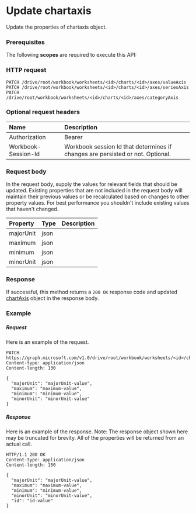 # Update chartaxis

Update the properties of chartaxis object.
### Prerequisites
The following **scopes** are required to execute this API: 
### HTTP request
<!-- { "blockType": "ignored" } -->
```http
PATCH /drive/root/workbook/worksheets/<id>/charts/<id>/axes/valueAxis
PATCH /drive/root/workbook/worksheets/<id>/charts/<id>/axes/seriesAxis
PATCH /drive/root/workbook/worksheets/<id>/charts/<id>/axes/categoryAxis
```
### Optional request headers
| Name       | Description|
|:-----------|:-----------|
| Authorization  | Bearer <code>|
| Workbook-Session-Id  | Workbook session Id that determines if changes are persisted or not. Optional.|

### Request body
In the request body, supply the values for relevant fields that should be updated. Existing properties that are not included in the request body will maintain their previous values or be recalculated based on changes to other property values. For best performance you shouldn't include existing values that haven't changed.

| Property	   | Type	|Description|
|:---------------|:--------|:----------|
|majorUnit|json||
|maximum|json||
|minimum|json||
|minorUnit|json||

### Response
If successful, this method returns a `200 OK` response code and updated [chartAxis](../resources/chartaxis.md) object in the response body.
### Example
##### Request
Here is an example of the request.
<!-- {
  "blockType": "request",
  "name": "update_chartaxis"
}-->
```http
PATCH https://graph.microsoft.com/v1.0/drive/root/workbook/worksheets/<id>/charts/<id>/axes/valueAxis
Content-type: application/json
Content-length: 130

{
  "majorUnit": "majorUnit-value",
  "maximum": "maximum-value",
  "minimum": "minimum-value",
  "minorUnit": "minorUnit-value"
}
```
##### Response
Here is an example of the response. Note: The response object shown here may be truncated for brevity. All of the properties will be returned from an actual call.
<!-- {
  "blockType": "response",
  "truncated": true,
  "@odata.type": "microsoft.graph.chartAxis"
} -->
```http
HTTP/1.1 200 OK
Content-type: application/json
Content-length: 150

{
  "majorUnit": "majorUnit-value",
  "maximum": "maximum-value",
  "minimum": "minimum-value",
  "minorUnit": "minorUnit-value",
  "id": "id-value"
}
```

<!-- uuid: 8fcb5dbc-d5aa-4681-8e31-b001d5168d79
2015-10-25 14:57:30 UTC -->
<!-- {
  "type": "#page.annotation",
  "description": "Update chartaxis",
  "keywords": "",
  "section": "documentation",
  "tocPath": ""
}-->